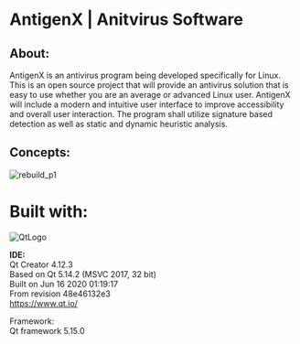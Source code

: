 # AntigenX | Anitvirus Software  

## About:      
AntigenX is an antivirus program being developed specifically for Linux. This is an open source project that will provide an antivirus solution that is easy to use whether you are an average or advanced Linux user. AntigenX will include a modern and intuitive user interface to improve accessibility and overall user interaction. The program shall utilize signature based detection as well as static and dynamic heuristic analysis.       

## Concepts:  
![rebuild_p1](https://user-images.githubusercontent.com/22214754/182034946-a3bb0678-7e9d-42fc-bf11-10c12108f67c.gif)   

# Built with:  

![QtLogo](https://user-images.githubusercontent.com/22214754/179895211-d52559ab-35df-4fcc-bf69-7377739330d4.png)  

**IDE:**  
Qt Creator 4.12.3  
Based on Qt 5.14.2 (MSVC 2017, 32 bit)  
Built on Jun 16 2020 01:19:17  
From revision 48e46132e3  
https://www.qt.io/ 

Framework:  
Qt framework 5.15.0  

